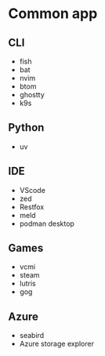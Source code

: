 # Common app

## CLI

- fish
- bat
- nvim
- btom
- ghostty
- k9s

## Python

- uv

## IDE

- VScode
- zed
- Restfox
- meld
- podman desktop

## Games

- vcmi
- steam
- lutris
- gog 

## Azure

- seabird
- Azure storage explorer